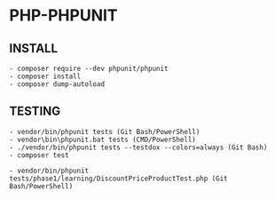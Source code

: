 # PHP-PHPUNIT

## INSTALL

    - composer require --dev phpunit/phpunit
    - composer install
    - composer dump-autoload

## TESTING

    - vendor/bin/phpunit tests (Git Bash/PowerShell)
    - vendor\bin\phpunit.bat tests (CMD/PowerShell)
    - ./vendor/bin/phpunit tests --testdox --colors=always (Git Bash)
    - composer test

    - vendor/bin/phpunit tests/phase1/learning/DiscountPriceProductTest.php (Git Bash/PowerShell)
